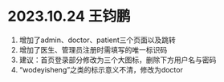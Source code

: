 # 2023.10.24 王钧鹏
1. 增加了admin、doctor、patient三个页面以及跳转
2. 增加了医生、管理员注册时需填写的唯一标识码
3. 建议：首页登录部分修改为三个大图标，删除下方用户名与密码
4. “wodeyisheng”之类的标示意义不清，修改为doctor